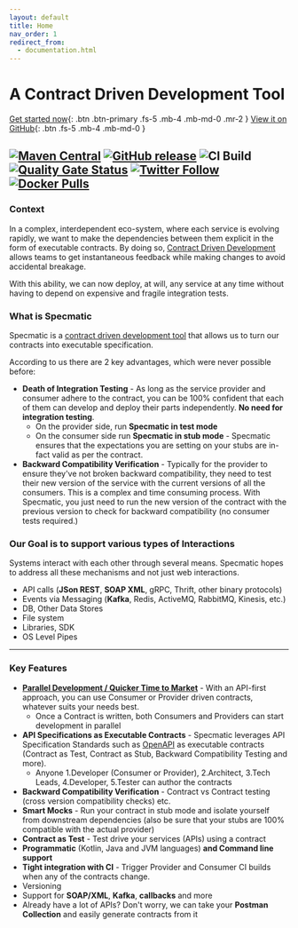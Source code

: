 ```yaml
---
layout: default
title: Home
nav_order: 1
redirect_from:
  - documentation.html
---
```

# A Contract Driven Development Tool

[Get started now](/getting_started.html){: .btn .btn-primary .fs-5 .mb-4 .mb-md-0 .mr-2 } [View it on GitHub](//github.com/znsio/specmatic){: .btn .fs-5 .mb-4 .mb-md-0 }

[![Maven Central](https://img.shields.io/maven-central/v/io.specmatic/specmatic-core.svg)](https://mvnrepository.com/artifact/io.specmatic/specmatic-core) [![GitHub release](https://img.shields.io/github/v/release/znsio/specmatic.svg)](https://github.com/znsio/specmatic/releases) ![CI Build](https://github.com/znsio/specmatic/workflows/CI%20Build/badge.svg) [![Quality Gate Status](https://sonarcloud.io/api/project_badges/measure?project=znsio_specmatic&branch=main&metric=alert_status)](https://sonarcloud.io/dashboard?id=znsio_specmatic&branch=main) [![Twitter Follow](https://img.shields.io/twitter/follow/specmatic.svg?style=social&label=Follow)](https://twitter.com/specmatic) [![Docker Pulls](https://img.shields.io/docker/pulls/znsio/specmatic.svg)](https://hub.docker.com/r/znsio/specmatic)
---
### Context

In a complex, interdependent eco-system, where each service is evolving rapidly, we want to make the dependencies between them explicit in the form of executable contracts. By doing so, [Contract Driven Development](/contract_driven_development.html) allows teams to get instantaneous feedback while making changes to avoid accidental breakage.

With this ability, we can now deploy, at will, any service at any time without having to depend on expensive and fragile integration tests.

### What is Specmatic
Specmatic is a [contract driven development tool](/contract_driven_development.html) that allows us to turn our contracts into executable specification.

According to us there are 2 key advantages, which were never possible before:
* **Death of Integration Testing** - As long as the service provider and consumer adhere to the contract, you can be 100% confident that each of them can develop and deploy their parts independently. **No need for integration testing**.
    - On the provider side, run **Specmatic in test mode**
    - On the consumer side run **Specmatic in stub mode** - Specmatic ensures that the expectations you are setting on your stubs are in-fact valid as per the contract.
* **Backward Compatibility Verification** - Typically for the provider to ensure they've not broken backward compatibility, they need to test their new version of the service with the current versions of all the consumers. This is a complex and time consuming process. With Specmatic, you just need to run the new version of the contract with the previous version to check for backward compatibility (no consumer tests required.)

### Our Goal is to support various types of Interactions
Systems interact with each other through several means. Specmatic hopes to address all these mechanisms and not just web interactions.
* API calls (**JSon REST**, **SOAP XML**, gRPC, Thrift, other binary protocols)
* Events via Messaging (**Kafka**, Redis, ActiveMQ, RabbitMQ, Kinesis, etc.)
* DB, Other Data Stores
* File system
* Libraries, SDK
* OS Level Pipes

---
### Key Features

* [**Parallel Development / Quicker Time to Market**](/faqs.html#what-is-contract-first) - With an API-first approach, you can use Consumer or Provider driven contracts, whatever suits your needs best.
  - Once a Contract is written, both Consumers and Providers can start development in parallel
* **API Specifications as Executable Contracts** - Specmatic leverages API Specification Standards such as [OpenAPI](https://www.openapis.org/) as executable contracts (Contract as Test, Contract as Stub, Backward Compatibility Testing and more).
  - Anyone 1.Developer (Consumer or Provider), 2.Architect, 3.Tech Leads, 4.Developer, 5.Tester can author the contracts
* **Backward Compatibility Verification** - Contract vs Contract testing (cross version compatibility checks) etc.
* **Smart Mocks** - Run your contract in stub mode and isolate yourself from downstream dependencies (also be sure that your stubs are 100% compatible with the actual provider)
* **Contract as Test** - Test drive your services (APIs) using a contract
* **Programmatic** (Kotlin, Java and JVM languages) **and Command line support**
* **Tight integration with CI** - Trigger Provider and Consumer CI builds when any of the contracts change.
* Versioning
* Support for **SOAP/XML**, **Kafka**, **callbacks** and more
* Already have a lot of APIs? Don't worry, we can take your **Postman Collection** and easily generate contracts from it
